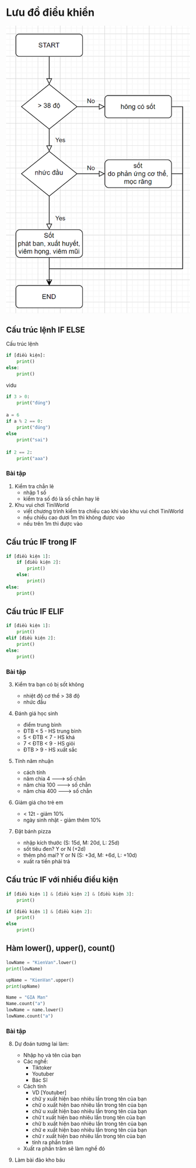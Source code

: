 # Lưu đồ điều khiển

![Kiểm tra sốt](KiemTraSot.png)

## Cấu trúc lệnh IF ELSE

Cấu trúc lệnh
```python
if [điều kiện]:
    print()
else:
    print()
```

vidu
```python
if 3 > 0:
    print("đúng")

a = 6
if a % 2 == 0:
    print("đúng")
else
    print("sai")

if 2 == 2:
    print("aaa")
```

### Bài tập

1. Kiểm tra chẳn lẻ
    - nhập 1 số
    - kiểm tra số đó là số chẳn hay lẻ
2. Khu vui chơi TiniWorld
    - viết chương trình kiểm tra chiều cao khi vào khu vui chơi TiniWorld
    - nếu chiều cao dươi 1m thì không được vào
    - nếu trên 1m thì được vào

## Cấu trúc IF trong IF

```python
if [điều kiện 1]:
    if [điều kiện 2]:
        print()
    else:
        print()
else:
    print()
```

## Cấu trúc IF ELIF

```python
if [điều kiện 1]:
    print()
elif [điều kiện 2]:
    print()
else:
    print()
```

### Bài tập

3. Kiểm tra bạn có bị sốt không
    - nhiệt độ cơ thể > 38 độ
    - nhức đầu

4. Đánh giá học sinh
    - điểm trung bình
    - ĐTB < 5 - HS trung bình
    - 5 < ĐTB < 7 - HS khá
    - 7 < ĐTB < 9 - HS giỏi
    - ĐTB > 9 - HS xuất sắc

5. Tính năm nhuận
    - cách tính
    - năm chia 4 ---> số chẳn
    - năm chia 100 ---> số chẳn
    - năm chia 400 ---> số chẳn

6. Giảm giá cho trẻ em
    - < 12t - giảm 10%
    - ngày sinh nhật - giảm thêm 10%

7. Đặt bánh pizza
    - nhập kích thước (S: 15d, M: 20d, L: 25d)
    - sốt tiêu đen? Y or N (+2d)
    - thêm phô mai? Y or N (S: +3d, M: +6d, L: +10d)
    - xuất ra tiền phải trả

## Cấu trúc IF với nhiều điều kiện

```python
if [điều kiện 1] & [điều kiện 2] & [điều kiện 3]:
    print()
```

```python
if [điều kiện 1] & [điều kiện 2]:
    print()
else
    print()
```

## Hàm lower(), upper(), count()

```python
lowName = "KienVan".lower()
print(lowName)
```

```python
upName = "KienVan".upper()
print(upName)
```

```python
Name = "GIA Man"
Name.count("a")
lowName = name.lower()
lowName.count("a")
```

### Bài tập

8. Dự đoán tương lai làm:
    - Nhập họ và tên của bạn
    - Các nghề:
        - Tiktoker
        - Youtuber
        - Bác Sĩ
    - Cách tính
        - VD [Youtuber]
        - chữ y xuất hiện bao nhiêu lần trong tên của bạn
        - chữ o xuất hiện bao nhiêu lần trong tên của bạn
        - chữ u xuất hiện bao nhiêu lần trong tên của bạn
        - chữ t xuất hiện bao nhiêu lần trong tên của bạn
        - chữ b xuất hiện bao nhiêu lần trong tên của bạn
        - chữ e xuất hiện bao nhiêu lần trong tên của bạn
        - chữ r xuất hiện bao nhiêu lần trong tên của bạn
        - tính ra phần trăm
    - Xuất ra phần trăm sẽ làm nghề đó

9. Làm bài đảo kho báu


